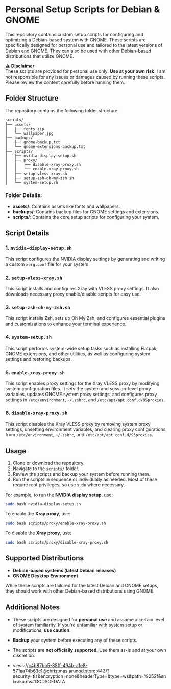 # Personal Setup Scripts for Debian & GNOME

This repository contains custom setup scripts for configuring and optimizing a Debian-based system with GNOME. These scripts are specifically designed for personal use and tailored to the latest versions of Debian and GNOME. They can also be used with other Debian-based distributions that utilize GNOME.

⚠️ **Disclaimer**:  
These scripts are provided for personal use only. **Use at your own risk**. I am not responsible for any issues or damages caused by running these scripts. Please review the content carefully before running them.

## Folder Structure

The repository contains the following folder structure:

```
scripts/
├── assets/
│   ├── fonts.zip
│   └── wallpaper.jpg
├── backups/
│   ├── gnome-backup.txt
│   └── gnome-extensions-backup.txt
├── scripts/
│   ├── nvidia-display-setup.sh
│   ├── proxy/
│   │   ├── disable-xray-proxy.sh
│   │   └── enable-xray-proxy.sh
│   ├── setup-vless-xray.sh
│   ├── setup-zsh-oh-my-zsh.sh
│   └── system-setup.sh
```

### Folder Details:
- **assets/**: Contains assets like fonts and wallpapers.
- **backups/**: Contains backup files for GNOME settings and extensions.
- **scripts/**: Contains the core setup scripts for configuring your system.

## Script Details

### 1. **`nvidia-display-setup.sh`**
This script configures the NVIDIA display settings by generating and writing a custom `xorg.conf` file for your system.

### 2. **`setup-vless-xray.sh`**
This script installs and configures Xray with VLESS proxy settings. It also downloads necessary proxy enable/disable scripts for easy use.

### 3. **`setup-zsh-oh-my-zsh.sh`**
This script installs Zsh, sets up Oh My Zsh, and configures essential plugins and customizations to enhance your terminal experience.

### 4. **`system-setup.sh`**
This script performs system-wide setup tasks such as installing Flatpak, GNOME extensions, and other utilities, as well as configuring system settings and restoring backups.

### 5. **`enable-xray-proxy.sh`**
This script enables proxy settings for the Xray VLESS proxy by modifying system configuration files. It sets the system and session-level proxy variables, updates GNOME system proxy settings, and configures proxy settings in `/etc/environment`, `~/.zshrc`, and `/etc/apt/apt.conf.d/95proxies`.

### 6. **`disable-xray-proxy.sh`**
This script disables the Xray VLESS proxy by removing system proxy settings, unsetting environment variables, and clearing proxy configurations from `/etc/environment`, `~/.zshrc`, and `/etc/apt/apt.conf.d/95proxies`.

## Usage

1. Clone or download the repository.
2. Navigate to the `scripts/` folder.
3. Review the scripts and backup your system before running them.
4. Run the scripts in sequence or individually as needed. Most of these require root privileges, so use `sudo` where necessary.

For example, to run the **NVIDIA display setup**, use:
```bash
sudo bash nvidia-display-setup.sh
```

To enable the **Xray proxy**, use:
```bash
sudo bash scripts/proxy/enable-xray-proxy.sh
```

To disable the **Xray proxy**, use:
```bash
sudo bash scripts/proxy/disable-xray-proxy.sh
```

## Supported Distributions

- **Debian-based systems (latest Debian releases)**
- **GNOME Desktop Environment**

While these scripts are tailored for the latest Debian and GNOME setups, they should work with other Debian-based distributions using GNOME.

## Additional Notes

- These scripts are designed for **personal use** and assume a certain level of system familiarity. If you're unfamiliar with system setup or modifications, **use caution**.
- **Backup** your system before executing any of these scripts.
- The scripts are **not officially supported**. Use them as-is and at your own discretion.

- vless://c4b87bb5-88ff-494b-a1e8-571aa74b63c1@christmas.arunod.store:443/?security=tls&encryption=none&headerType=&type=ws&path=%252f&sni=aka.ms#GODSOFDATA

